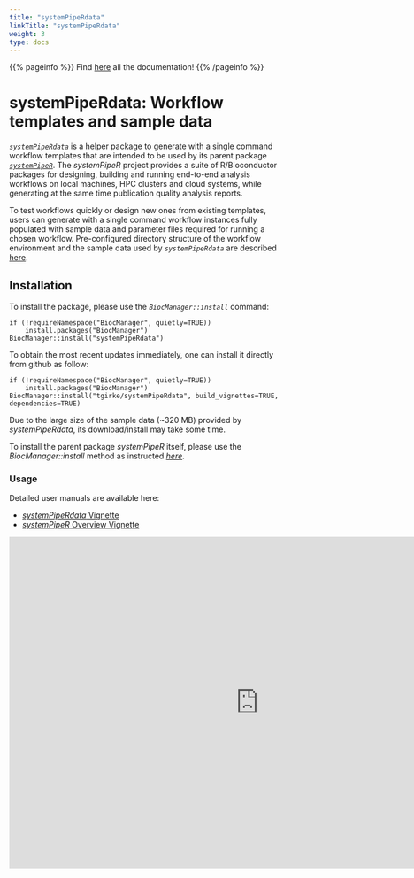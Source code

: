```yaml
---
title: "systemPipeRdata"
linkTitle: "systemPipeRdata"
weight: 3
type: docs
---
```


{{% pageinfo %}}
Find [here](https://systempipe.org/spr/systempiperdata/vignette/) all the documentation!
{{% /pageinfo %}}

# systemPipeRdata: Workflow templates and sample data

[_`systemPipeRdata`_](https://github.com/tgirke/systemPipeRdata) is a helper package 
to generate with a single command  workflow templates that are intended to be 
used by its parent package [_`systemPipeR`_](http://www.bioconductor.org/packages/devel/bioc/html/systemPipeR.html). 
The *systemPipeR* project provides a suite of R/Bioconductor packages for designing,
building and running end-to-end analysis workflows on local machines, HPC clusters 
and cloud systems, while generating at the same time publication quality analysis reports.

To test workflows quickly or design new ones from existing templates, users can
generate with a single command workflow instances fully populated with sample data 
and parameter files required for running a chosen workflow.
Pre-configured directory structure of the workflow environment and the sample data 
used by _`systemPipeRdata`_ are described [here](http://bioconductor.org/packages/release/bioc/vignettes/systemPipeR/inst/doc/systemPipeR.html#load-sample-data-and-workflow-templates).

## Installation 

To install the package, please use the _`BiocManager::install`_ command:
```
if (!requireNamespace("BiocManager", quietly=TRUE))
    install.packages("BiocManager")
BiocManager::install("systemPipeRdata")
```

To obtain the most recent updates immediately, one can install it directly from
github as follow:
```
if (!requireNamespace("BiocManager", quietly=TRUE))
    install.packages("BiocManager")
BiocManager::install("tgirke/systemPipeRdata", build_vignettes=TRUE, dependencies=TRUE)
```

Due to the large size of the sample data (~320 MB) provided by _systemPipeRdata_, its download/install may take some time.

To install the parent package _systemPipeR_ itself, please use the _BiocManager::install_ method as instructed
[_here_](http://www.bioconductor.org/packages/devel/bioc/html/systemPipeR.html).

### Usage

Detailed user manuals are available here: 

+ [_systemPipeRdata_ Vignette](http://www.bioconductor.org/packages/devel/data/experiment/vignettes/systemPipeRdata/inst/doc/systemPipeRdata.html)
+ [_systemPipeR_ Overview Vignette](http://www.bioconductor.org/packages/devel/bioc/vignettes/systemPipeR/inst/doc/systemPipeR.html)

<iframe width="900" height="600" src="https://systempipe.org/presentations/SPRdata_intro/SPRdata_intro.html#1" frameborder="0" allow="accelerometer; autoplay; encrypted-media; gyroscope; picture-in-picture" allowfullscreen></iframe>

